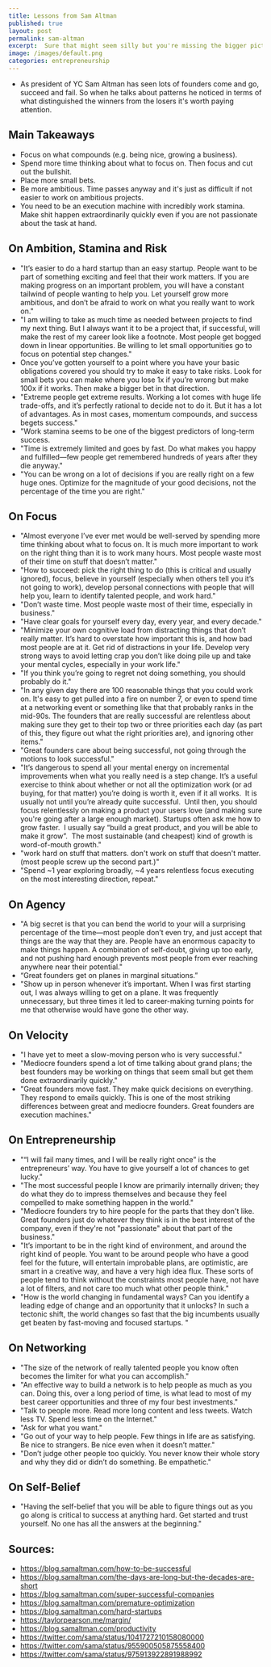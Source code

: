 ```yaml
---
title: Lessons from Sam Altman
published: true
layout: post
permalink: sam-altman
excerpt:  Sure that might seem silly but you're missing the bigger picture. He's just doing it so he can earn more, so he can give more away, and help humanity more.
image: /images/default.png
categories: entrepreneurship
---
```



* As president of YC Sam Altman has seen lots of founders come and go, succeed and fail. So when he talks about patterns he noticed in terms of what distinguished the winners from the losers it's worth paying attention.

## Main Takeaways

* Focus on what compounds (e.g. being nice, growing a business).
* Spend more time thinking about what to focus on. Then focus and cut out the bullshit.
* Place more small bets.
* Be more ambitious. Time passes anyway and it's just as difficult if not easier to work on ambitious projects.
* You need to be an execution machine with incredibly work stamina. Make shit happen extraordinarily quickly even if you are not passionate about the task at hand.

## On Ambition, Stamina and Risk

* "It’s easier to do a hard startup than an easy startup. People want to be part of something exciting and feel that their work matters. If you are making progress on an important problem, you will have a constant tailwind of people wanting to help you. Let yourself grow more ambitious, and don’t be afraid to work on what you really want to work on."
*  "I am willing to take as much time as needed between projects to find my next thing. But I always want it to be a project that, if successful, will make the rest of my career look like a footnote. Most people get bogged down in linear opportunities. Be willing to let small opportunities go to focus on potential step changes."
* Once you’ve gotten yourself to a point where you have your basic obligations covered you should try to make it easy to take risks. Look for small bets you can make where you lose 1x if you’re wrong but make 100x if it works. Then make a bigger bet in that direction.
* "Extreme people get extreme results. Working a lot comes with huge life trade-offs, and it’s perfectly rational to decide not to do it. But it has a lot of advantages. As in most cases, momentum compounds, and success begets success."
* "Work stamina seems to be one of the biggest predictors of long-term success.
* "Time is extremely limited and goes by fast.  Do what makes you happy and fulfilled—few people get remembered hundreds of years after they die anyway."
* "You can be wrong on a lot of decisions if you are really right on a few huge ones.  Optimize for the magnitude of your good decisions, not the percentage of the time you are right."

## On Focus

* "Almost everyone I’ve ever met would be well-served by spending more time thinking about what to focus on. It is much more important to work on the right thing than it is to work many hours. Most people waste most of their time on stuff that doesn’t matter."
* "How to succeed: pick the right thing to do (this is critical and usually ignored), focus, believe in yourself (especially when others tell you it’s not going to work), develop personal connections with people that will help you, learn to identify talented people, and work hard."
* "Don’t waste time.  Most people waste most of their time, especially in business."
* "Have clear goals for yourself every day, every year, and every decade."
* "Minimize your own cognitive load from distracting things that don’t really matter.  It’s hard to overstate how important this is, and how bad most people are at it.  Get rid of distractions in your life.  Develop very strong ways to avoid letting crap you don’t like doing pile up and take your mental cycles, especially in your work life."
* "If you think you’re going to regret not doing something, you should probably do it."
* "In any given day there are 100 reasonable things that you could work on.  It's easy to get pulled into a fire on number 7, or even to spend time at a networking event or something like that that probably ranks in the mid-90s.  The founders that are really successful are relentless about making sure they get to their top two or three priorities each day (as part of this, they figure out what the right priorities are), and ignoring other items."
* "Great founders care about being successful, not going through the motions to look successful."
* "It’s dangerous to spend all your mental energy on incremental improvements when what you really need is a step change. It’s a useful exercise to think about whether or not all the optimization work (or ad buying, for that matter) you’re doing is worth it, even if it all works.  It is usually not until you’re already quite successful.  Until then, you should focus relentlessly on making a product your users love (and making sure you're going after a large enough market). Startups often ask me how to grow faster.  I usually say “build a great product, and you will be able to make it grow”.  The most sustainable (and cheapest) kind of growth is word-of-mouth growth."
* "work hard on stuff that matters. don't work on stuff that doesn't matter. (most people screw up the second part.)"
* "Spend ~1 year exploring broadly, ~4 years relentless focus executing on the most interesting direction, repeat."

## On Agency

* "A big secret is that you can bend the world to your will a surprising percentage of the time—most people don’t even try, and just accept that things are the way that they are. People have an enormous capacity to make things happen. A combination of self-doubt, giving up too early, and not pushing hard enough prevents most people from ever reaching anywhere near their potential."
* “Great founders get on planes in marginal situations.”
* "Show up in person whenever it’s important. When I was first starting out, I was always willing to get on a plane. It was frequently unnecessary, but three times it led to career-making turning points for me that otherwise would have gone the other way.

## On Velocity

* "I have yet to meet a slow-moving person who is very successful."
* "Mediocre founders spend a lot of time talking about grand plans; the best founders may be working on things that seem small but get them done extraordinarily quickly."
* "Great founders move fast. They make quick decisions on everything.  They respond to emails quickly.  This is one of the most striking differences between great and mediocre founders.  Great founders are execution machines."

## On Entrepreneurship

* "“I will fail many times, and I will be really right once” is the entrepreneurs’ way. You have to give yourself a lot of chances to get lucky."
* "The most successful people I know are primarily internally driven; they do what they do to impress themselves and because they feel compelled to make something happen in the world."
* "Mediocre founders try to hire people for the parts that they don't like.  Great founders just do whatever they think is in the best interest of the company, even if they're not "passionate" about that part of the business."
* "It’s important to be in the right kind of environment, and around the right kind of people. You want to be around people who have a good feel for the future, will entertain improbable plans, are optimistic, are smart in a creative way, and have a very high idea flux. These sorts of people tend to think without the constraints most people have, not have a lot of filters, and not care too much what other people think."
* "How is the world changing in fundamental ways? Can you identify a leading edge of change and an opportunity that it unlocks? In such a tectonic shift, the world changes so fast that the big incumbents usually get beaten by fast-moving and focused startups. "

## On Networking

* "The size of the network of really talented people you know often becomes the limiter for what you can accomplish."
* "An effective way to build a network is to help people as much as you can. Doing this, over a long period of time, is what lead to most of my best career opportunities and three of my four best investments."
* "Talk to people more.  Read more long content and less tweets.  Watch less TV.  Spend less time on the Internet."
* "Ask for what you want."
* "Go out of your way to help people.  Few things in life are as satisfying.  Be nice to strangers.  Be nice even when it doesn’t matter."
* "Don’t judge other people too quickly.  You never know their whole story and why they did or didn’t do something.  Be empathetic."

## On Self-Belief

* "Having the self-belief that you will be able to figure things out as you go along is critical to success at anything hard. Get started and trust yourself. No one has all the answers at the beginning."

## Sources:

* https://blog.samaltman.com/how-to-be-successful
* https://blog.samaltman.com/the-days-are-long-but-the-decades-are-short
* https://blog.samaltman.com/super-successful-companies
* https://blog.samaltman.com/premature-optimization
* https://blog.samaltman.com/hard-startups
* https://taylorpearson.me/margin/
* https://blog.samaltman.com/productivity
* https://twitter.com/sama/status/1041727210158080000
* https://twitter.com/sama/status/955900505875558400
* https://twitter.com/sama/status/975913922891988992